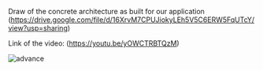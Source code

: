 Draw of the concrete architecture as built for our application (https://drive.google.com/file/d/16XrvM7CPUJiokyLEh5V5C6ERW5FqUTcY/view?usp=sharing)

Link of the video: (https://youtu.be/yOWCTRBTQzM)

![advance](https://user-images.githubusercontent.com/92352860/209956440-78fd4af9-81a0-448a-a232-f01c99d5ea57.png)



